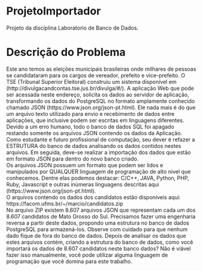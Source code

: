 # ProjetoImportador
Projeto da disciplina Laboratorio de Banco de Dados.<br>
<h1>Descrição do Problema</h1>
Este ano temos as eleições municipais brasileiras onde milhares de pessoas se
candidataram para os cargos de vereador, prefeito e vice-prefeito. O TSE (Tribunal Superior
Eleitoral) construiu um sistema disponível em (http://divulgacandcontas.tse.jus.br/divulga/#/).
A aplicação Web que pode ser acessada neste endereço, solicita os dados ao servidor de
aplicação, transformando os dados do PostgreSQL no formato amplamente conhecido
chamado JSON (https://www.json.org/json-pt.html). Ele nada mais é do que um arquivo
texto utilizado para envio e recebimento de dados entre aplicações, que inclusive podem ser
escritas em linguagens diferentes.<br>
Devido a um erro humano, todo o banco de dados SQL foi apagado restando somente os
arquivos JSON contendo os dados da Aplicação. Como estudante e futuro profissional de
computação, seu dever é refazer a ESTRUTURA do banco de dados analisando os dados
contidos nestes arquivos. Em seguida, deve-se realizar a importação dos dados que estão
em formato JSON para dentro do novo banco criado.<br>
Os arquivos JSON possuem um formato que podem ser lidos e manipulados por
QUALQUER linguagem de programação de alto nível que conhecemos. Dentre elas
podemos destacar: C/C++, JAVA, Python, PHP, Ruby, Javascript e outras inúmeras
linguagens descritas aqui (https://www.json.org/json-pt.html).<br>
O arquivos contendo os dados dos candidatos estão disponíveis aqui:<br>
https://facom.ufms.br/~/marcio/candidatos.zip<br>
No arquivo ZIP existem 8.607 arquivos JSON que representam cada um dos 8.607
candidatos de Mato Grosso do Sul. Precisamos fazer uma engenharia reversa a partir deste
dados, propondo uma estrutura no banco de dados PostgreSQL para armazená-los.
Observe com cuidado para que nenhum dado fique de fora do banco de dados.
Depois de analisar os dados que estes arquivos contém, criando a estrutura do banco de
dados, como você importará os dados de 8.607 candidatos neste banco dados? Não é
viável fazer isso manualmente, você pode utilizar alguma linguagem de programação que
você domina para este trabalho.
